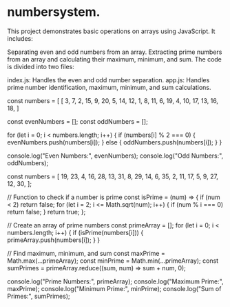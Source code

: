 # numbersystem.
This project demonstrates basic operations on arrays using JavaScript. It includes:

Separating even and odd numbers from an array.
Extracting prime numbers from an array and calculating their maximum, minimum, and sum.
The code is divided into two files:

index.js: Handles the even and odd number separation.
app.js: Handles prime number identification, maximum, minimum, and sum calculations.

const numbers = [
[ 3, 7, 2, 15, 9, 20, 5, 14, 12, 1, 8, 11, 6, 19, 4, 10, 17, 13, 16, 18,
]

const evenNumbers = [];
const oddNumbers = [];

for (let i = 0; i < numbers.length; i++) {
  if (numbers[i] % 2 === 0) {
    evenNumbers.push(numbers[i]);
  } else {
    oddNumbers.push(numbers[i]);
  }
}

console.log("Even Numbers:", evenNumbers);
console.log("Odd Numbers:", oddNumbers);


const numbers = [
  19, 23, 4, 16, 28, 13, 31, 8, 29, 14, 6, 35, 2, 11, 17, 5, 9, 27, 12, 30,
];

// Function to check if a number is prime
const isPrime = (num) => {
  if (num < 2) return false;
  for (let i = 2; i <= Math.sqrt(num); i++) {
    if (num % i === 0) return false;
  }
  return true;
};

// Create an array of prime numbers
const primeArray = [];
for (let i = 0; i < numbers.length; i++) {
  if (isPrime(numbers[i])) {
    primeArray.push(numbers[i]);
  }
}

// Find maximum, minimum, and sum
const maxPrime = Math.max(...primeArray);
const minPrime = Math.min(...primeArray);
const sumPrimes = primeArray.reduce((sum, num) => sum + num, 0);

console.log("Prime Numbers:", primeArray);
console.log("Maximum Prime:", maxPrime);
console.log("Minimum Prime:", minPrime);
console.log("Sum of Primes:", sumPrimes);
